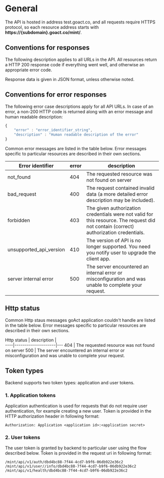 # General

The API is hosted in address test.goact.co, and all requests require HTTPS
protocol, so each resource address starts with **https://{subdomain}.goact.co/mint/**.

## Conventions for responses

The following description applies to all URLs in the API. All resources return a
HTTP 200 response code if everything went well, and otherwise an appropriate
error code.

Response data is given in JSON format, unless otherwise noted.


## Conventions for error responses

The following error case descriptions apply for all API URLs.
In case of an error, a non-200 HTTP code is returned along with an error message
and human readable description:

```javascript
{
    "error" : "error_identifier_string",
    "description" : "Human readable description of the error"
}
```

Common error messages are listed in the table below. Error messages specific to
particular resources are described in their own sections.

Error identifier        | error | description
------------------------|-------|------------
not_found               |   404 | The requested resource was not found on server
bad_request             |   400 | The request contained invalid data (a more detailed error description may be included).
forbidden               |   403 | The given authorization credentials were not valid for this resource. The request did not contain (correct) authorization credentials.
unsupported_api_version |   410 | The version of API is no longer supported. You need you notify user to upgrade the client app.
server internal error   |   500 | The server encountered an internal error or misconfiguration and was unable to complete your request.


## Http status

Common Http staus messages goAct application couldn't handle are listed in the table below. Error messages specific to
particular resources are described in their own sections. 

Http status | description |  
----|---------------------|---
404 | The requested resource was not found on server
500 | The server encountered an internal error or misconfiguration and was unable to complete your request.


## Token types

Backend supports two token types: application and user tokens.

### 1. Application tokens

Application authentication is used for requests that do not require user
authentication, for example creating a new user. Token is provided in the
HTTP authorization header in following format:

```
Authorization: Application <application id>:<application secret>
```

### 2. User tokens

The user token is granted by backend to particular user using the flow described
below. Token is provided in the request uri in following format:

``` 
/mint/api/v1/auth/dbd4bc88-7f44-4cd7-b9f6-06db922e36c2
/mint/api/v1/user//info/dbd4bc88-7f44-4cd7-b9f6-06db922e36c2
/mint/api/v1/health/dbd4bc88-7f44-4cd7-b9f6-06db922e36c2 
```

